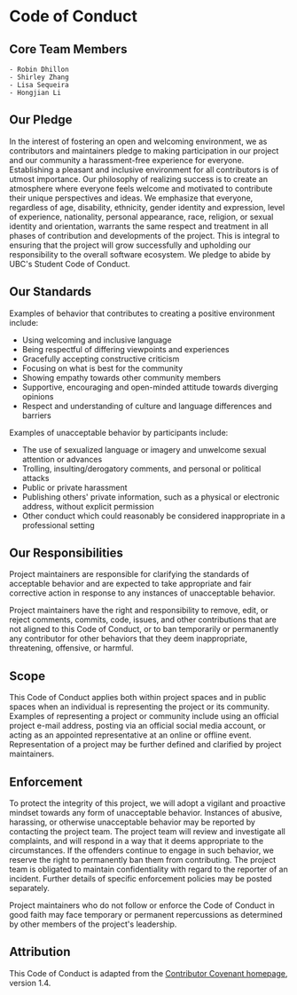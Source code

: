# Code of Conduct

## Core Team Members

    - Robin Dhillon
    - Shirley Zhang
    - Lisa Sequeira
    - Hongjian Li

## Our Pledge

In the interest of fostering an open and welcoming environment, we as contributors and maintainers pledge to making participation in our project and our community a harassment-free experience for everyone. Establishing a pleasant and inclusive environment for all contributors is of utmost importance. Our philosophy of realizing success is to create an atmosphere where everyone feels welcome and motivated to contribute their unique perspectives and ideas. We emphasize that everyone, regardless of age, disability, ethnicity, gender identity and expression, level of experience, nationality, personal appearance, race, religion, or sexual identity and orientation, warrants the same respect and treatment in all phases of contribution and developments of the project. This is integral to ensuring that the project will grow successfully and upholding our responsibility to the overall software ecosystem. 
We pledge to abide by UBC's Student Code of Conduct.

## Our Standards

Examples of behavior that contributes to creating a positive environment include:

* Using welcoming and inclusive language
* Being respectful of differing viewpoints and experiences
* Gracefully accepting constructive criticism
* Focusing on what is best for the community
* Showing empathy towards other community members
* Supportive, encouraging and open-minded attitude towards diverging opinions
* Respect and understanding of culture and language differences and barriers

Examples of unacceptable behavior by participants include:

* The use of sexualized language or imagery and unwelcome sexual attention or advances
* Trolling, insulting/derogatory comments, and personal or political attacks
* Public or private harassment
* Publishing others' private information, such as a physical or electronic address, without explicit permission
* Other conduct which could reasonably be considered inappropriate in a professional setting

## Our Responsibilities

Project maintainers are responsible for clarifying the standards of acceptable behavior and are expected to take appropriate and fair corrective action in response to any instances of unacceptable behavior.

Project maintainers have the right and responsibility to remove, edit, or reject comments, commits, code, issues, and other contributions that are not aligned to this Code of Conduct, or to ban temporarily or permanently any contributor for other behaviors that they deem inappropriate, threatening, offensive, or harmful.

## Scope

This Code of Conduct applies both within project spaces and in public spaces when an individual is representing the project or its community. Examples of representing a project or community include using an official project e-mail address, posting via an official social media account, or acting as an appointed representative at an online or offline event. Representation of a project may be further defined and clarified by project maintainers.

## Enforcement

To protect the integrity of this project, we will adopt a vigilant and proactive mindset towards any form of unacceptable behavior. Instances of abusive, harassing, or otherwise unacceptable behavior may be reported by contacting the project team. The project team will review and investigate all complaints, and will respond in a way that it deems appropriate to the circumstances.  If the offenders continue to engage in such behavior, we reserve the right to permanently ban them from contributing. The project team is obligated to maintain confidentiality with regard to the reporter of an incident. Further details of specific enforcement policies may be posted separately.

Project maintainers who do not follow or enforce the Code of Conduct in good faith may face temporary or permanent repercussions as determined by other members of the project's leadership.

## Attribution

This Code of Conduct is adapted from the [Contributor Covenant homepage](http://contributor-covenant.org/version/1/4), version 1.4.
